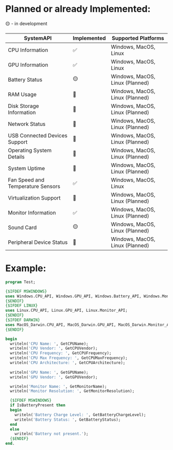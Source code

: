 # Planned or already Implemented:
🟡 - in development

| SystemAPI                          | Implemented        | Supported Platforms             |
| ---------------------------------- | ------------------ | ------------------------------- |
| CPU Information                    | :white_check_mark:       | Windows, MacOS, Linux |
| GPU Information                    | :white_check_mark:       | Windows, MacOS, Linux |
| Battery Status                     | :yellow_circle:       | Windows, MacOS, Linux (Planned) |
| RAM Usage                          | :red_circle:       | Windows, MacOS, Linux (Planned) |
| Disk Storage Information           | :red_circle:       | Windows, MacOS, Linux (Planned) |
| Network Status                     | :red_circle:       | Windows, MacOS, Linux (Planned) |
| USB Connected Devices Support      | :red_circle:       | Windows, MacOS, Linux (Planned) |
| Operating System Details           | :red_circle:       | Windows, MacOS, Linux (Planned) |
| System Uptime                      | :red_circle:       | Windows, MacOS, Linux (Planned) |
| Fan Speed and Temperature Sensors  | :white_check_mark:                 | Windows, MacOS, Linux  |
| Virtualization Support             | :red_circle:       | Windows, MacOS, Linux (Planned) |
| Monitor Information                | :white_check_mark:        | Windows, MacOS, Linux (Planned) |
| Sound Card                         | :yellow_circle:       | Windows, MacOS, Linux (Planned) |
| Peripheral Device Status           | :red_circle:       | Windows, MacOS, Linux (Planned) |

# Example:
```pascal
program Test;

{$IFDEF MSWINDOWS}
uses Windows.CPU_API, Windows.GPU_API, Windows.Battery_API, Windows.Monitor_API;
{$ENDIF}
{$IFDEF LINUX}
uses Linux.CPU_API, Linux.GPU_API, Linux.Monitor_API;
{$ENDIF}
{$IFDEF DARWIN}
uses MacOS_Darwin.CPU_API, MacOS_Darwin.GPU_API, MacOS_Darwin.Monitor_API;
{$ENDIF}

begin
  writeln('CPU Name: ', GetCPUName);
  writeln('CPU Vendor: ', GetCPUVendor);
  writeln('CPU Frequency: ', GetCPUFrequency);
  writeln('CPU Max Frequency: ', GetCPUMaxFrequency);
  writeln('CPU Architecture: ', GetCPUArchitecture);
  
  writeln('GPU Name: ', GetGPUName);
  writeln('GPU Vendor: ', GetGPUVendor);

  writeln('Monitor Name: ', GetMonitorName);
  writeln('Monitor Resolution: ', GetMonitorResolution);

  {$IFDEF MSWINDOWS}
  if IsBatteryPresent then
  begin
    writeln('Battery Charge Level: ', GetBatteryChargeLevel);
    writeln('Battery Status: ', GetBatteryStatus);
  end
  else
    writeln('Battery not present.');
  {$ENDIF}
end.

```
